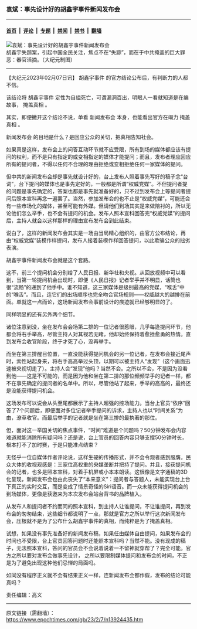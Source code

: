 ### 袁斌：事先设计好的胡鑫宇事件新闻发布会

---

#### [首页](../../../..?n13924435) &nbsp;|&nbsp; [评论](../../../../../epoch-comment?n13924435) &nbsp;|&nbsp; [专题](../../../../../epoch-special?n13924435) &nbsp;|&nbsp; [禁闻](../../../../../epoch-news?n13924435) &nbsp;|&nbsp; [禁书](../../../../../books?n13924435) &nbsp;|&nbsp; [翻墙](https://github.com/gfw-breaker/nogfw/blob/master/README.md?n13924435)


<div><img alt="袁斌：事先设计好的胡鑫宇事件新闻发布会" class="attachment-djy_600_400 size-djy_600_400 wp-post-image" src="https://i.epochtimes.com/assets/uploads/2023/02/id13921255-191a4e7950f803d4424116e833f60bbc-600x400-1.jpg"/>
<div class="caption">
 胡鑫宇失踪案，引起中国全民关注，焦点不在“失踪”，而在于中共掩盖的巨大罪恶：器官活摘。（大纪元制图）
</div></div><hr/><div class="post_content" id="artbody" itemprop="articleBody">
 <!-- article content begin -->
 <p>
  【大纪元2023年02月07日讯】
  <ok href="https://www.epochtimes.com/gb/tag/%E8%83%A1%E9%91%AB%E5%AE%87%E4%BA%8B%E4%BB%B6.html">
   胡鑫宇事件
  </ok>
  的官方结论公布后，有判断力的人都不信。
 </p>
 <p>
  该结论将
  <ok href="https://www.epochtimes.com/gb/tag/%E8%83%A1%E9%91%AB%E5%AE%87%E4%BA%8B%E4%BB%B6.html">
   胡鑫宇事件
  </ok>
  定性为自缢死亡，可谓漏洞百出，明眼人一看就知道是在编故事，
  <ok href="https://www.epochtimes.com/gb/tag/%E6%8E%A9%E7%9B%96%E7%9C%9F%E7%9B%B8.html">
   掩盖真相
  </ok>
  。
 </p>
 <p>
  其实，即便撇开这个结论不说，单看
  <ok href="https://www.epochtimes.com/gb/tag/%E6%96%B0%E9%97%BB%E5%8F%91%E5%B8%83%E4%BC%9A.html">
   新闻发布会
  </ok>
  本身，也能看出官方在竭力
  <ok href="https://www.epochtimes.com/gb/tag/%E6%8E%A9%E7%9B%96%E7%9C%9F%E7%9B%B8.html">
   掩盖真相
  </ok>
  。
 </p>
 <p>
  <ok href="https://www.epochtimes.com/gb/tag/%E6%96%B0%E9%97%BB%E5%8F%91%E5%B8%83%E4%BC%9A.html">
   新闻发布会
  </ok>
  的目地是什么？是回应公众的关切，把真相告知社会。
 </p>
 <p>
  如果真是这样，发布会上的问答互动环节就不应受限，所有到场的媒体都应该有提问的权利，而不是只有指定的或变相指定的媒体才能提问；而且，发布者理应回应所有的提问者，不得以任何不合理的理由拒绝或变相拒绝任何一家媒体的提问。
 </p>
 <p>
  但中共的新闻发布会却是事先就设计好的，台上发布人照着事先写好的稿子念“台词”，台下提问的媒体也是事先定好的，一般都是所谓“权威党媒”。不但提问者提的问题是事先确定的，答案也都是事先就准备好的，只不过到发布会上等提问者提问后照本宣科再念一遍罢了。当然，参加发布会的也不止是“权威党媒”，可能还会有一些市场化的媒体，甚至可能有外媒。但请他们到场其实是来做陪衬的，所以无论他们怎么举手，也不会有提问的机会。发布人照本宣科回答完“权威党媒”的提问后，主持人就会以这样那样的理由宣布发布会到此结束。
 </p>
 <p>
  说白了，这样的新闻发布会其实是一场由当局精心组织的，由官方公布结论，再由“权威党媒”装模作样提问，发布人接着装模作样回答提问，以此欺骗公众的拙劣表演。
 </p>
 <p>
  胡鑫宇事件新闻发布会就是这个套路。
 </p>
 <p>
  这不，前三个提问机会分别给了人民日报、新华社和央视。从回放视频中可以看到，当第一轮提问机会出现时，即便《人民日报》记者举手并不明显，话筒也很“流畅”的递到了他手中。谁不知道，这三家媒体是级别最高的党媒，“喉舌”中的“喉舌”。而且，连它们的出场顺序也完全吻合官场规则——权威越大的越排在前面。单就这一点而论，这场新闻发布会事前设计的痕迹就已经够明显的了。
 </p>
 <p>
  同样明显的还有另外两个细节。
 </p>
 <p>
  诸位注意到没，坐在发布会会场第二排的一位记者很惹眼，几乎每逢提问环节，他都会将右手举高，尽管主持人对其视若无睹，他却始终保持着愈挫愈勇的热情。直到发布会收官阶段，终于才死了心，没再举手。
 </p>
 <p>
  而坐在第三排醒目位置，一直没能获得提问机会的另一位记者，在发布会接近尾声时，索性站起身来，将右手高高举过头顶，以期可以被主持人“发现”（这个画面迅速被央视切走了）。主持人会“发现”他吗？当然不会。之所以不会，不是因为没看到他——这是不可能的，而是因为他和坐在第二排的那位频频举手的记者一样，都不在事先确定的提问者的名单中。所以，尽管他站了起来，手举的高高的，最终还是没能获得提问机会。
 </p>
 <p>
  这场发布可以说会从头至尾都展示了主持人超强的控场能力。当台上官员“依序”回答了7个问题后，即便面对多位记者举手提问的诉求，主持人也以“时间关系”为由，潦草收官。而最后举手的记者就是坐在第三排的最执著的那位。
 </p>
 <p>
  但，面对这一举国关切的焦点事件，“时间”难道是个问题吗？50分钟发布会内容难道就能消除所有疑问吗？还是说，台上官员的回答内容只够支撑50分钟时长，根本打不了加时赛，于是只能准点结束？
 </p>
 <p>
  无怪乎一位自媒体作者评论说，这样生硬的传播形式，并不会令观者感到服膺。民众大体的收视观感是：三家位高权重的央媒垄断并把持了提问。并且，接获提问机会的记者，也多是照本宣科，对着手机屏或小本本朗读。这很像是文字通稿的3D化呈现，新闻发布会也由此丧失了“本来意义”：提问者与答题人，未能实现台上台下真正的实时交互，而是变成了情景奇怪的Siri语音。而一众未能获得提问机会的到场媒体，更像是获邀来为本次发布会站台背书的品牌植入。
 </p>
 <p>
  从发布人和提问者不约而同的照本宣科，到主持人让谁提问，不让谁提问，再到发布会的匆匆结束，这些细节都说明了一点，那就是官方之所以举行这次新闻发布会，压根就不是为了公布什么胡鑫宇事件的真相，而纯粹是为了掩盖真相。
 </p>
 <p>
  试想，如果没有事先准备好的新闻发布稿，如果任由媒体自由提问，如果发布会的时间也不受限，台上官员回答问题时还能照本宣科吗？当然不能。没有现成的稿子，无法照本宣科，答问的官员会不会说着说着一不留神就穿帮了？完全可能。官方之所以要对发布会做事先设计， 之所以要限制媒体提问和发布会的时间，不正是为了避免出现这种他们忌惮的局面吗。
 </p>
 <p>
  如同没有程序正义就不会有结果正义一样，连新闻发布会都作假，发布的结论可能真吗？
 </p>
 <p>
  责任编辑：高义
 </p>
 <!-- article content end -->
 <div id="below_article_ad">
 </div>
</div>


---

原文链接（需翻墙）：https://www.epochtimes.com/gb/23/2/7/n13924435.htm